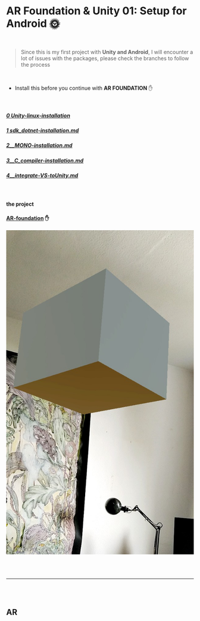 # AR Foundation & Unity 01: Setup for Android 🌞

<br>

> Since this is my first project with **Unity and Android**, I will encounter a lot of issues with the packages, please check the branches to follow the process

<br>

- Install this before you continue with **AR FOUNDATION** ✋

<br>

##### [0 Unity-linux-installation](./0__Unity-linux-installation.md)

##### [1 sdk_dotnet-installation.md](./1__sdk_dotnet-installation.md)

##### [2\_\_MONO-installation.md](./2__MONO-installation.md)

##### [3\_\_C_compiler-installation.md](3__C_compiler-installation.md)

##### [4\_\_integrate-VS-toUnity.md](4__integrate-VS-toUnity.md)

<br>

#### the project

#### [AR-foundation](./AR-foundation.md) ✋

[<img src="./read-img/success-cube-showing.jpg"/>]()

<br>
<br>

---

<br>
<br>

## AR
